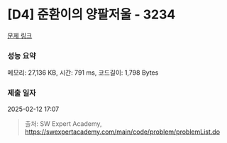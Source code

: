 # [D4] 준환이의 양팔저울 - 3234 

[문제 링크](https://swexpertacademy.com/main/code/problem/problemDetail.do?contestProbId=AWAe7XSKfUUDFAUw) 

### 성능 요약

메모리: 27,136 KB, 시간: 791 ms, 코드길이: 1,798 Bytes

### 제출 일자

2025-02-12 17:07



> 출처: SW Expert Academy, https://swexpertacademy.com/main/code/problem/problemList.do
